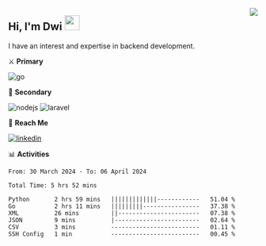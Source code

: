 [<img src="https://komarev.com/ghpvc/?username=masred&color=green&style=flat-square&label=Profile+Views" align="right">](github.com/masred)

## Hi, I'm Dwi <img src="https://raw.githubusercontent.com/MartinHeinz/MartinHeinz/master/wave.gif" width="30px">

I have an interest and expertise in backend development.

⚔️ **Primary**

![go](https://img.shields.io/badge/---?logo=go&label=Golang&style=social)

🔪 **Secondary**

![nodejs](https://img.shields.io/badge/---?logo=node.js&label=Node.js&style=social&logoColor=green)
![laravel](https://img.shields.io/badge/---?logo=laravel&label=Laravel&style=social)

🔗 **Reach Me**

[![linkedin](https://img.shields.io/badge/---?logo=linkedin&label=LinkedIn&style=social)](https://linkedin.com/in/dwifitriyanto)

📊 **Activities**

<!--START_SECTION:waka-->

```all_time
From: 30 March 2024 - To: 06 April 2024

Total Time: 5 hrs 52 mins

Python       2 hrs 59 mins   |||||||||||||------------   51.04 %
Go           2 hrs 11 mins   |||||||||----------------   37.38 %
XML          26 mins         ||-----------------------   07.38 %
JSON         9 mins          |------------------------   02.64 %
CSV          3 mins          -------------------------   01.11 %
SSH Config   1 min           -------------------------   00.45 %
```

<!--END_SECTION:waka-->
